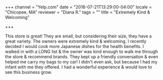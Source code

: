 +++
channel = "Yelp.com"
date = "2016-07-21T13:29:00-04:00"
locale = "Chicopee, MA"
reviewer = "Diana R."
tags = ""
title = "Extremely Kind & Welcoming"

+++

This store is great! They are small, but considering their size, they have a great variety. The owners were extremely kind & welcoming. I recently decided I would cook more Japanese dishes for the health benefits. I walked in with a LONG list & the owner was kind enough to walk me through the store & recommend brands. They kept up a friendly conversation & even helped me carry my bags to my car! I didn't even ask, but because I had my infant with me they offered. I had a wonderful experience & would love to see this business grow.